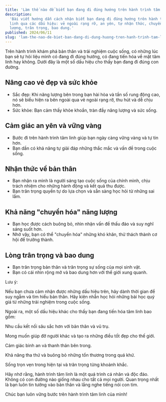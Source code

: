```yaml
---
title: 'Làm thế nào để biết bạn đang đi đúng hướng trên hành trình tâm linh'
description:
  'Bài viết hướng dẫn cách nhận biết bạn đang đi đúng hướng trên hành trình tâm
  linh qua các dấu hiệu: vẻ ngoài rạng rỡ, an yên, tự nhận thức, chuyển hóa năng
  lượng, trân trọng, bao dung.'
published: 2024/06/11
slug: 'lam-the-nao-de-biet-ban-dang-di-dung-huong-tren-hanh-trinh-tam-linh'
---
```


Trên hành trình khám phá bản thân và trải nghiệm cuộc sống, có những lúc bạn sẽ
tự hỏi liệu mình có đang đi đúng hướng, có đang tiến hóa về mặt tâm linh hay
không. Dưới đây là một số dấu hiệu cho thấy bạn đang đi đúng con đường.

## Nâng cao vẻ đẹp và sức khỏe

- Sắc đẹp: Khi năng lượng bên trong bạn hài hòa và tần số rung động cao, nó sẽ
  biểu hiện ra bên ngoài qua vẻ ngoài rạng rỡ, thu hút và dễ chịu hơn.
- Sức khỏe: Bạn cảm thấy khỏe khoắn, tràn đầy năng lượng và sức sống.

## Cảm giác an yên và vững vàng

- Bước đi trên hành trình tâm linh giúp bạn ngày càng vững vàng và tự tin hơn.
- Bạn dần có khả năng tự giải đáp những thắc mắc và vấn đề trong cuộc sống.

## Nhận thức về bản thân

- Bạn nhận ra mình là người sáng tạo cuộc sống của chính mình, chịu trách nhiệm
  cho những hành động và kết quả thu được.
- Bạn trân trọng quyền tự do lựa chọn và sẵn sàng học hỏi từ những sai lầm.

## Khả năng "chuyển hóa" năng lượng

- Bạn học được cách buông bỏ, nhìn nhận vấn đề thấu đáo và suy nghĩ sáng suốt
  hơn.
- Nhờ vậy, bạn có thể "chuyển hóa" những khó khăn, thử thách thành cơ hội để
  trưởng thành.

## Lòng trân trọng và bao dung

- Bạn trân trọng bản thân và trân trọng sự sống của mọi sinh vật.
- Bạn có cái nhìn rộng mở và bao dung hơn với thế giới xung quanh.

Lưu ý:

Nếu bạn chưa cảm nhận được những dấu hiệu trên, hãy dành thời gian để suy ngẫm
và tìm hiểu bản thân. Hãy kiên nhẫn học hỏi những bài học quý giá từ những trải
nghiệm trong cuộc sống.

Ngoài ra, một số dấu hiệu khác cho thấy bạn đang tiến hóa tâm linh bao gồm:

Nhu cầu kết nối sâu sắc hơn với bản thân và vũ trụ.

Mong muốn giúp đỡ người khác và tạo ra những điều tốt đẹp cho thế giới.

Cảm giác bình an và thanh thản bên trong.

Khả năng tha thứ và buông bỏ những tổn thương trong quá khứ.

Sống trọn vẹn trong hiện tại và trân trọng từng khoảnh khắc.

Hãy nhớ rằng, hành trình tâm linh là một quá trình cá nhân và độc đáo. Không có
con đường nào giống nhau cho tất cả mọi người. Quan trọng nhất là bạn luôn tin
tưởng vào bản thân và lắng nghe tiếng nói con tim.

Chúc bạn luôn vững bước trên hành trình tâm linh của mình!
